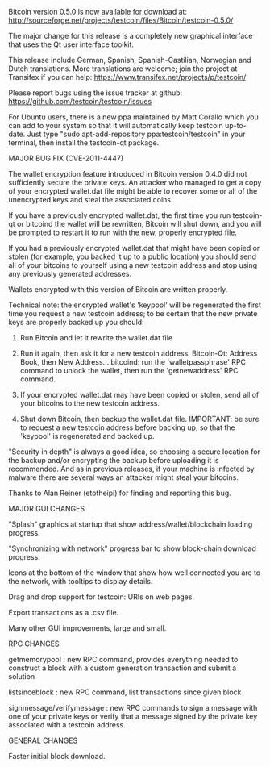 Bitcoin version 0.5.0 is now available for download at:
http://sourceforge.net/projects/testcoin/files/Bitcoin/testcoin-0.5.0/

The major change for this release is a completely new graphical interface that uses the Qt user interface toolkit.

This release include German, Spanish, Spanish-Castilian, Norwegian and Dutch translations. More translations are welcome; join the project at Transifex if you can help:
https://www.transifex.net/projects/p/testcoin/

Please report bugs using the issue tracker at github:
https://github.com/testcoin/testcoin/issues

For Ubuntu users, there is a new ppa maintained by Matt Corallo which you can add to your system so that it will automatically keep testcoin up-to-date.  Just type "sudo apt-add-repository ppa:testcoin/testcoin" in your terminal, then install the testcoin-qt package.

MAJOR BUG FIX  (CVE-2011-4447)

The wallet encryption feature introduced in Bitcoin version 0.4.0 did not sufficiently secure the private keys. An attacker who
managed to get a copy of your encrypted wallet.dat file might be able to recover some or all of the unencrypted keys and steal the
associated coins.

If you have a previously encrypted wallet.dat, the first time you run testcoin-qt or bitcoind the wallet will be rewritten, Bitcoin will
shut down, and you will be prompted to restart it to run with the new, properly encrypted file.

If you had a previously encrypted wallet.dat that might have been copied or stolen (for example, you backed it up to a public
location) you should send all of your bitcoins to yourself using a new testcoin address and stop using any previously generated addresses.

Wallets encrypted with this version of Bitcoin are written properly.

Technical note: the encrypted wallet's 'keypool' will be regenerated the first time you request a new testcoin address; to be certain that the
new private keys are properly backed up you should:

1. Run Bitcoin and let it rewrite the wallet.dat file

2. Run it again, then ask it for a new testcoin address.
Bitcoin-Qt: Address Book, then New Address...
bitcoind: run the 'walletpassphrase' RPC command to unlock the wallet,  then run the 'getnewaddress' RPC command.

3. If your encrypted wallet.dat may have been copied or stolen, send  all of your bitcoins to the new testcoin address.

4. Shut down Bitcoin, then backup the wallet.dat file.
IMPORTANT: be sure to request a new testcoin address before backing up, so that the 'keypool' is regenerated and backed up.

"Security in depth" is always a good idea, so choosing a secure location for the backup and/or encrypting the backup before uploading it is recommended. And as in previous releases, if your machine is infected by malware there are several ways an attacker might steal your bitcoins.

Thanks to Alan Reiner (etotheipi) for finding and reporting this bug.

MAJOR GUI CHANGES

"Splash" graphics at startup that show address/wallet/blockchain loading progress.

"Synchronizing with network" progress bar to show block-chain download progress.

Icons at the bottom of the window that show how well connected you are to the network, with tooltips to display details.

Drag and drop support for testcoin: URIs on web pages.

Export transactions as a .csv file.

Many other GUI improvements, large and small.

RPC CHANGES

getmemorypool : new RPC command, provides everything needed to construct a block with a custom generation transaction and submit a solution

listsinceblock : new RPC command, list transactions since given block

signmessage/verifymessage : new RPC commands to sign a message with one of your private keys or verify that a message signed by the private key associated with a testcoin address.

GENERAL CHANGES

Faster initial block download.
